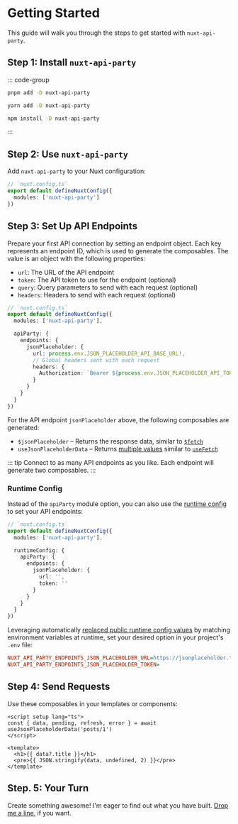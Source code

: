 # Getting Started

This guide will walk you through the steps to get started with `nuxt-api-party`.

## Step 1: Install `nuxt-api-party`

::: code-group
  ```bash [pnpm]
  pnpm add -D nuxt-api-party
  ```
  ```bash [yarn]
  yarn add -D nuxt-api-party
  ```
  ```bash [npm]
  npm install -D nuxt-api-party
  ```
:::

## Step 2: Use `nuxt-api-party`

Add `nuxt-api-party` to your Nuxt configuration:

```ts
// `nuxt.config.ts`
export default defineNuxtConfig({
  modules: ['nuxt-api-party']
})
```

## Step 3: Set Up API Endpoints

Prepare your first API connection by setting an endpoint object. Each key represents an endpoint ID, which is used to generate the composables. The value is an object with the following properties:

- `url`: The URL of the API endpoint
- `token`: The API token to use for the endpoint (optional)
- `query`: Query parameters to send with each request (optional)
- `headers`: Headers to send with each request (optional)

```ts
// `nuxt.config.ts`
export default defineNuxtConfig({
  modules: ['nuxt-api-party'],

  apiParty: {
    endpoints: {
      jsonPlaceholder: {
        url: process.env.JSON_PLACEHOLDER_API_BASE_URL!,
        // Global headers sent with each request
        headers: {
          Authorization: `Bearer ${process.env.JSON_PLACEHOLDER_API_TOKEN!}`
        }
      }
    }
  }
})
```

For the API endpoint `jsonPlaceholder` above, the following composables are generated:

- `$jsonPlaceholder` – Returns the response data, similar to [`$fetch`](https://nuxt.com/docs/api/utils/dollarfetch#fetch)
- `useJsonPlaceholderData` – Returns [multiple values](/api/use-my-api-data.html#return-values) similar to [`useFetch`](https://nuxt.com/docs/api/composables/use-fetch)

::: tip
Connect to as many API endpoints as you like. Each endpoint will generate two composables.
:::

### Runtime Config

Instead of the `apiParty` module option, you can also use the [runtime config](https://nuxt.com/docs/api/configuration/nuxt-config#runtimeconfig) to set your API endpoints:

```ts
// `nuxt.config.ts`
export default defineNuxtConfig({
  modules: ['nuxt-api-party'],

  runtimeConfig: {
    apiParty: {
      endpoints: {
        jsonPlaceholder: {
          url: '',
          token: ''
        }
      }
    }
  }
})
```

Leveraging automatically [replaced public runtime config values](https://nuxt.com/docs/api/configuration/nuxt-config#runtimeconfig) by matching environment variables at runtime, set your desired option in your project's `.env` file:

```ini
NUXT_API_PARTY_ENDPOINTS_JSON_PLACEHOLDER_URL=https://jsonplaceholder.typicode.com
NUXT_API_PARTY_ENDPOINTS_JSON_PLACEHOLDER_TOKEN=
```

## Step 4: Send Requests

Use these composables in your templates or components:

```vue
<script setup lang="ts">
const { data, pending, refresh, error } = await useJsonPlaceholderData('posts/1')
</script>

<template>
  <h1>{{ data?.title }}</h1>
  <pre>{{ JSON.stringify(data, undefined, 2) }}</pre>
</template>
```

## Step. 5: Your Turn

Create something awesome! I'm eager to find out what you have built. [Drop me a line](mailto:mail@johannschopplich.com), if you want.
